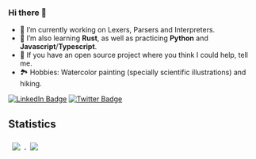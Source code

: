 ### Hi there 👋

- 🔭 I’m currently working on Lexers, Parsers and Interpreters.
- 🌱 I’m also learning **Rust**, as well as practicing **Python** and **Javascript**/**Typescript**.
- 👯 If you have an open source project where you think I could help, tell me.
- 🏞 Hobbies: Watercolor painting (specially scientific illustrations) and hiking.


[![LinkedIn Badge](https://img.shields.io/badge/LinkedIn-Profile-informational?style=flat&logo=linkedin&logoColor=white&color=0D76A8)](https://www.linkedin.com/in/nunobarreto/)
[![Twitter Badge](https://img.shields.io/badge/Twitter-Profile-informational?style=flat&logo=twitter&logoColor=white&color=1CA2F1)](https://twitter.com/nbarr)

## Statistics

<a href="https://github.com/washimimizuku">
  <img align="center" style="margin:0.5rem" src="https://github-readme-stats.vercel.app/api/top-langs/?username=washimimizuku&layout=compact&langs_count=10&hide=CSS,SCSS,HTML,EJS,Twig,Jinja,Smarty,Handlebars,Hack&title_color=f3b745&text_color=fff&icon_color=f3b745&bg_color=14171A" />
  <img align="center" style="margin:0.5rem" src="https://github-readme-stats.vercel.app/api?username=washimimizuku&show_icons=true&theme=radical" />
</a>
